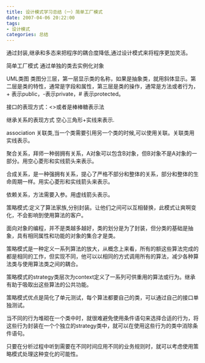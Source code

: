 ```yaml
---
title: 设计模式学习总结（一）简单工厂模式
date: 2007-04-06 20:22:00
tags: 
- 设计模式
categories: 总结
---
```


通过封装,继承和多态来把程序的耦合度降低,通过设计模式来将程序更加灵活。

简单工厂模式
通过单独的类去实例化对象

UML类图
类图分三层，第一层显示类的名称，如果是抽象类，就用斜体显示。第二层是类的特性，通常是字段和属性，第三层是类的操作，通常是方法或者行为，+ 表示public，-表示private，# 表示protected。

接口的表现方式：<<interface>>或者是棒棒糖表示法

继承关系的表现方式 空心三角形+实线来表示.

association 关联类,当一个类需要引用另一个类的时候,可以使用关联。关联类用实线表示。


聚合关系，拜师一种弱拥有关系，A对象可以包含B对象，但B对象不是A对象的一部分。用空心菱形和实线箭头来表示。

合成关系，是一种强拥有关系，提心了严格不部分和整体的关系，部分和整体的生命周期一样。用实心菱形和实线箭头来表示。

依赖关系，方法需要入参。用虚线箭头表示。



策略模式:定义了算法家族,分别封装。让他们之间可以互相替换，此模式让爽啊变化，不会影响到使用算法的客户。


面向对象的编程，并不是类越多越好，类的划分是为了封装，但分类的基础是抽象，具有相同属性和功能的对象的集合才是类。

策略模式是一种定义一系列算法的放大，从概念上来看，所有的额这些算法完成的都是相同的工作，但实现不同，他可以以相同的方式调用所有的算法，减少各种算法类与使用算法类之间的耦合。

策略模式的strategy类层次为context定义了一系列可供重用的算法或行为。继承有助于吸取出这些算法的公共功能。

策略模式优点是简化了单元测试，每个算法都要自己的类，可以通过自己的接口单独测试。


当不同的行为堆砌在一个类中时，就很难避免使用条件语句来选择合适的行为，将这些行为封装在一个个独立的strategy类中，就可以在使用这些行为的类中消除条件语句。

只要在分析过程中听到需要在不同时间应用不同的业务规则时，就可以考虑使用策略模式处理这种变化的可能性。